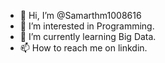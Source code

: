 - 👋 Hi, I’m @Samarthm1008616
- 👀 I’m interested in Programming.
- 🌱 I’m currently learning Big Data.
- 📫 How to reach me on linkdin.

<!---
Samarthm1008616/Samarthm1008616 is a ✨ special ✨ repository because its `README.md` (this file) appears on your GitHub profile.
You can click the Preview link to take a look at your changes.
--->
